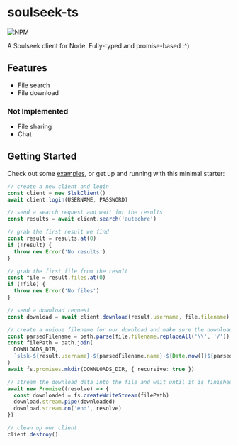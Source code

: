 # soulseek-ts

[![NPM](https://img.shields.io/npm/v/soulseek-ts)](https://www.npmjs.com/package/soulseek-ts)

A Soulseek client for Node. Fully-typed and promise-based :^)

## Features

- File search
- File download

### Not Implemented

- File sharing
- Chat

## Getting Started

Check out some [examples](https://github.com/jgchk/soulseek-ts/tree/main/examples), or get up and running with this minimal starter:

```ts
// create a new client and login
const client = new SlskClient()
await client.login(USERNAME, PASSWORD)

// send a search request and wait for the results
const results = await client.search('autechre')

// grab the first result we find
const result = results.at(0)
if (!result) {
  throw new Error('No results')
}

// grab the first file from the result
const file = result.files.at(0)
if (!file) {
  throw new Error('No files')
}

// send a download request
const download = await client.download(result.username, file.filename)

// create a unique filename for our download and make sure the downloads directory exists
const parsedFilename = path.parse(file.filename.replaceAll('\\', '/'))
const filePath = path.join(
  DOWNLOADS_DIR,
  `slsk-${result.username}-${parsedFilename.name}-${Date.now()}${parsedFilename.ext}`
)
await fs.promises.mkdir(DOWNLOADS_DIR, { recursive: true })

// stream the download data into the file and wait until it is finished
await new Promise((resolve) => {
  const downloaded = fs.createWriteStream(filePath)
  download.stream.pipe(downloaded)
  download.stream.on('end', resolve)
})

// clean up our client
client.destroy()
```
